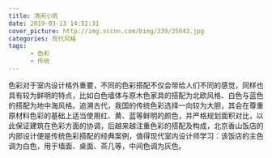 ```yaml
---
title: 清闲小筑
date: 2019-03-13 14:52:31
cover_picture: http://img.sccnn.com/bimg/339/25043.jpg
categories: 现代风格
tags: 
      - 色彩
      - 传统
---
```

色彩对于室内设计格外重要，不同的色彩搭配不仅会带给人们不同的感觉，同样也具有较为鲜明的特点，比如白色墙体与原木色家具的搭配为北欧风格、白色与蓝色的搭配为地中海风格。追溯古代，我国的传统色彩选择一向较为大胆，其会在尊重原材料色彩的基础上适当使用红、黄、蓝等鲜明的颜色，并严格规划面积对比，以此保证建筑在色彩方面的协调，后越来越注重色彩的搭配及构成，北京香山饭店的内部设计便是传统色彩搭配的经典案例，值得现代室内设计师学习：该饭店的主色调为白色，用于墙面、桌面、茶几等，中间色调为灰色。